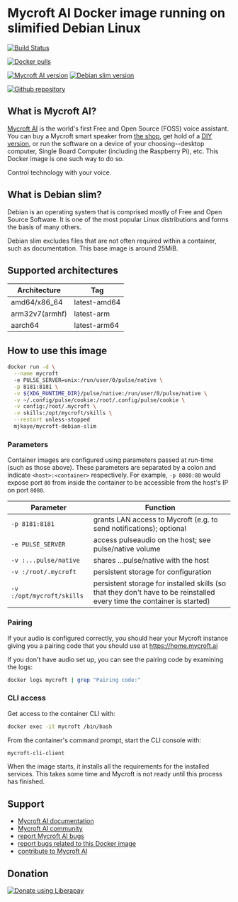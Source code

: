 # Mycroft AI Docker image running on slimified Debian Linux

[![Build Status](https://cloud.drone.io/api/badges/mjkaye/docker-mycroft-debian-slim/status.svg)](https://cloud.drone.io/mjkaye/docker-mycroft-debian-slim)

[![Docker pulls](https://img.shields.io/docker/pulls/mjkaye/mycroft-debian-slim.svg?style=for-the-badge&logo=docker)](https://hub.docker.com/r/mjkaye/mycroft-debian-slim)

[![Mycroft AI version](https://img.shields.io/badge/Mycroft%20AI%20version-20.2.3-blue.svg?style=for-the-badge)](https://mycroft.ai/)
[![Debian slim version](https://img.shields.io/badge/Debian%20slim%20version-buster-blue.svg?style=for-the-badge)](https://www.debian.org/)

[![Github repository](https://img.shields.io/static/v1.svg?style=for-the-badge&color=blue&label=source%20code&message=docker-mycroft-debian-slim&logo=github&logoColor=FFFFFF)](https://www.github.com/mjkaye/docker-mycroft-debian-slim)

## What is Mycroft AI? ##

[Mycroft AI](https://mycroft.ai/) is the world's first Free and Open Source (FOSS) voice assistant. You can buy a Mycroft smart speaker from [the shop](https://mycroft.ai/shop/), get hold of a [DIY version](https://hellochatterbox.com/), or run the software on a device of your choosing--desktop computer, Single Board Computer (including the Raspberry Pi), etc. This Docker image is one such way to do so.

Control technology with your voice.

## What is Debian slim? ##

Debian is an operating system that is comprised mostly of Free and Open Source Software. It is one of the most popular Linux distributions and forms the basis of many others.

Debian slim excludes files that are not often required within a container, such as documentation. This base image is around 25MiB.

## Supported architectures ##

| Architecture   | Tag          |
| ---            | ---          |
| amd64/x86_64   | latest-amd64 |
| arm32v7(armhf) | latest-arm   |
| aarch64        | latest-arm64 |

## How to use this image ##

```bash
docker run -d \
  --name mycroft
  -e PULSE_SERVER=unix:/run/user/0/pulse/native \
  -p 8181:8181 \
  -v ${XDG_RUNTIME_DIR}/pulse/native:/run/user/0/pulse/native \
  -v ~/.config/pulse/cookie:/root/.config/pulse/cookie \
  -v config:/root/.mycroft \
  -v skills:/opt/mycroft/skills \
  --restart unless-stopped
  mjkaye/mycroft-debian-slim
```

### Parameters ###

Container images are configured using parameters passed at run-time (such as those above). These parameters are separated by a colon and indicate `<host>:<container>` respectively. For example, `-p 8080:80` would expose port `80` from inside the container to be accessible from the host's IP on port `8080`.

| Parameter                 | Function                                                                                                                |
| ---                       | ---                                                                                                                     |
| `-p 8181:8181`            | grants LAN access to Mycroft (e.g. to send notifications); optional                                                     |
| `-e PULSE_SERVER`         | access pulseaudio on the host; see pulse/native volume                                                                  |
| `-v :...pulse/native`     | shares ...pulse/native with the host                                                                                    |
| `-v :/root/.mycroft`      | persistent storage for configuration                                                                                    |
| `-v :/opt/mycroft/skills` | persistent storage for installed skills (so that they don't have to be reinstalled every time the container is started) |

### Pairing ###

If your audio is configured correctly, you should hear your Mycroft instance giving you a pairing code that you should use at https://home.mycroft.ai

If you don't have audio set up, you can see the pairing code by examining the logs:

```bash
docker logs mycroft | grep "Pairing code:"
```

### CLI access ###

Get access to the container CLI with:

```bash
docker exec -it mycroft /bin/bash
```

From the container's command prompt, start the CLI console with:

```bash
mycroft-cli-client
```

When the image starts, it installs all the requirements for the installed services. This takes some time and Mycroft is not ready until this process has finished.

## Support ##

 * [Mycroft AI documentation](https://mycroft-ai.gitbook.io/docs/)
 * [Mycroft AI community](https://community.mycroft.ai/)
 * [report Mycroft AI bugs](https://github.com/MycroftAI/mycroft-core/issues)
 * [report bugs related to this Docker image](https://github.com/mjkaye/docker-mycroft-debian-slim/issues)
 * [contribute to Mycroft AI](https://mycroft.ai/contribute/)

## Donation ##

[![Donate using Liberapay](https://liberapay.com/assets/widgets/donate.svg)](https://liberapay.com/mjkaye/donate)
